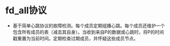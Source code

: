 # fd_all协议
+ 基于简单心跳协议的故障检测。每个成员定期组播心跳。每个成员还维护一个包含所有成员的表（减去其自身）。当收到来自P的数据或心跳时，将P的时间戳重置为当前时间。定期检查过期成员，并怀疑这些成员节点。